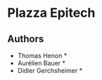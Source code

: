 # Plazza Epitech

## Authors
* Thomas Henon
    * 
* Aurélien Bauer
    * 
* Didier Gerchsheimer
    * 